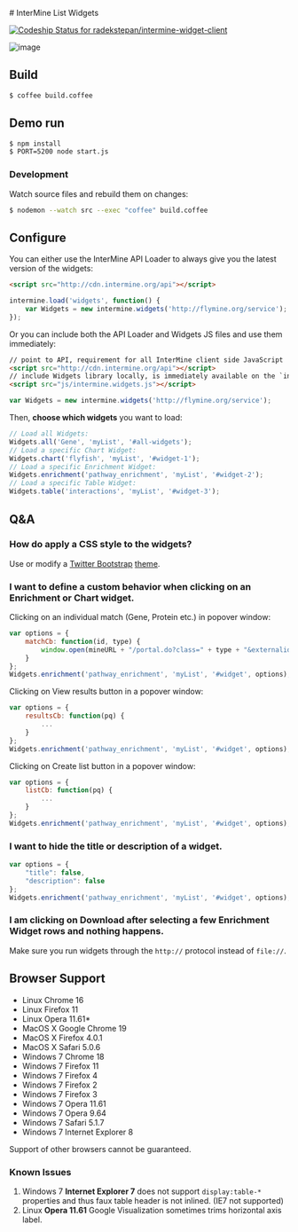 # InterMine List Widgets

[ ![Codeship Status for radekstepan/intermine-widget-client](https://www.codeship.io/projects/f7c370c0-7eb2-0130-3315-12313d1849b8/status?branch=master)](https://www.codeship.io/projects/2339)

![image](https://raw.github.com/radekstepan/intermine-widget-client/master/example.png)

## Build

```bash
$ coffee build.coffee
```

## Demo run

```bash
$ npm install
$ PORT=5200 node start.js
```

### Development

Watch source files and rebuild them on changes:

```bash
$ nodemon --watch src --exec "coffee" build.coffee
```

## Configure

You can either use the InterMine API Loader to always give you the latest version of the widgets:

```html
<script src="http://cdn.intermine.org/api"></script>
```

```javascript
intermine.load('widgets', function() {
    var Widgets = new intermine.widgets('http://flymine.org/service');
});
```

Or you can include both the API Loader and Widgets JS files and use them immediately:

```html
// point to API, requirement for all InterMine client side JavaScript
<script src="http://cdn.intermine.org/api"></script>
// include Widgets library locally, is immediately available on the `intermine` namespace
<script src="js/intermine.widgets.js"></script>
```

```javascript
var Widgets = new intermine.widgets('http://flymine.org/service');
```

Then, **choose which widgets** you want to load:

```javascript
// Load all Widgets:
Widgets.all('Gene', 'myList', '#all-widgets');
// Load a specific Chart Widget:
Widgets.chart('flyfish', 'myList', '#widget-1');
// Load a specific Enrichment Widget:
Widgets.enrichment('pathway_enrichment', 'myList', '#widget-2');
// Load a specific Table Widget:
Widgets.table('interactions', 'myList', '#widget-3');
```

## Q&A

### How do apply a CSS style to the widgets?

Use or modify a [Twitter Bootstrap](http://twitter.github.com/bootstrap/) [theme](http://bootswatch.com/).

### I want to define a custom behavior when clicking on an Enrichment or Chart widget.

Clicking on an individual match (Gene, Protein etc.) in popover window:

```javascript
var options = {
    matchCb: function(id, type) {
        window.open(mineURL + "/portal.do?class=" + type + "&externalids=" + id);
    }
};
Widgets.enrichment('pathway_enrichment', 'myList', '#widget', options);
```

Clicking on View results button in a popover window:

```javascript
var options = {
    resultsCb: function(pq) {
        ...
    }
};
Widgets.enrichment('pathway_enrichment', 'myList', '#widget', options);
```

Clicking on Create list button in a popover window:

```javascript
var options = {
    listCb: function(pq) {
        ...
    }
};
Widgets.enrichment('pathway_enrichment', 'myList', '#widget', options);
```

### I want to hide the title or description of a widget.

```javascript
var options = {
    "title": false,
    "description": false
};
Widgets.enrichment('pathway_enrichment', 'myList', '#widget', options);
```

### I am clicking on Download after selecting a few Enrichment Widget rows and nothing happens.

Make sure you run widgets through the `http://` protocol instead of `file://`.

## Browser Support

- Linux Chrome 16
- Linux Firefox 11
- Linux Opera 11.61*
- MacOS X Google Chrome 19
- MacOS X Firefox 4.0.1
- MacOS X Safari 5.0.6
- Windows 7 Chrome 18
- Windows 7 Firefox 11
- Windows 7 Firefox 4
- Windows 7 Firefox 2
- Windows 7 Firefox 3
- Windows 7 Opera 11.61
- Windows 7 Opera 9.64
- Windows 7 Safari 5.1.7
- Windows 7 Internet Explorer 8

Support of other browsers cannot be guaranteed.

### Known Issues

1. Windows 7 **Internet Explorer 7** does not support `display:table-*` properties and thus faux table header is not inlined. (IE7 not supported)
1. Linux **Opera 11.61** Google Visualization sometimes trims horizontal axis label.